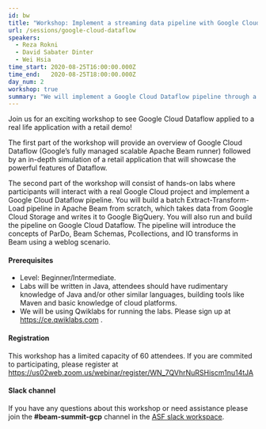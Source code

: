 ```yaml
---
id: bw
title: "Workshop: Implement a streaming data pipeline with Google Cloud Dataflow"
url: /sessions/google-cloud-dataflow
speakers:
  - Reza Rokni
  - David Sabater Dinter
  - Wei Hsia
time_start: 2020-08-25T16:00:00.000Z
time_end:   2020-08-25T18:00:00.000Z
day_num: 2
workshop: true
summary: "We will implement a Google Cloud Dataflow pipeline through a series of labs where we will explore functionalities like auto-scaling, monitoring and optimization."
---
```


Join us for an exciting workshop to see Google Cloud Dataflow applied to a real life application with a retail demo!

The first part of the workshop will provide an overview of Google Cloud Dataflow (Google’s fully managed scalable Apache Beam runner) followed by an in-depth simulation of a retail application that will showcase the powerful features of Dataflow.

The second part of the workshop will consist of hands-on labs where participants will interact with a real Google Cloud project and implement a Google Cloud Dataflow pipeline. You will build a batch Extract-Transform-Load pipeline in Apache Beam from scratch, which takes data from Google Cloud Storage and writes it to Google BigQuery. You will also run and build the pipeline on Google Cloud Dataflow. The pipeline will introduce the concepts of ParDo, Beam Schemas, Pcollections, and IO transforms in Beam using a weblog scenario. 

#### Prerequisites
  * Level: Beginner/Intermediate.
  * Labs will be written in Java, attendees should have rudimentary knowledge of Java and/or other similar languages, building tools like Maven and basic knowledge of cloud platforms.
  * We will be using Qwiklabs for running the labs. Please sign up at https://ce.qwiklabs.com . 

#### Registration
This workshop has a limited capacity of 60 attendees. If you are commited to participating, please register at https://us02web.zoom.us/webinar/register/WN_7QVhrNuRSHiscm1nu14tJA

#### Slack channel
If you have any questions about this workshop or need assistance please join the **#beam-summit-gcp** channel in the [ASF slack workspace](https://the-asf.slack.com). 

